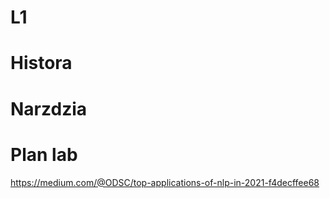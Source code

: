 # L1

# Histora

# Narzdzia

# Plan lab


https://medium.com/@ODSC/top-applications-of-nlp-in-2021-f4decffee68

